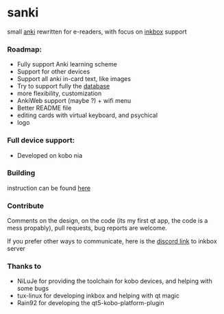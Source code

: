 # sanki
small [anki](https://apps.ankiweb.net) rewritten for e-readers, with focus on [inkbox](https://github.com/Kobo-InkBox/inkbox) support

### Roadmap:
- Fully support Anki learning scheme
- Support for other devices
- Support all anki in-card text, like images
- Try to support fully the [database](https://github.com/ankidroid/Anki-Android/wiki/Database-Structure)
- more flexibility, customization
- AnkiWeb support (maybe ?) + wifi menu
- Better README file
- editing cards with virtual keyboard, and psychical
- logo

### Full device support:
- Developed on kobo nia

### Building
instruction can be found [here](https://github.com/Szybet/kobo-nia-audio/tree/main/apps-on-kobo)

### Contribute
Comments on the design, on the code (its my first qt app, the code is a mess propably), pull requests, bug reports are welcome.

If you prefer other ways to communicate, here is the [discord link](https://discord.com/invite/uSWtWbY23m) to inkbox server

### Thanks to
- NiLuJe for providing the toolchain for kobo devices, and helping with some bugs
- tux-linux for developing inkbox and helping with qt magic
- Rain92 for developing the qt5-kobo-platform-plugin
